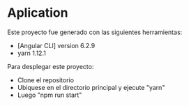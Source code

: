 # Aplication

Este proyecto fue generado con las siguientes herramientas:
- [Angular CLI] version 6.2.9
- yarn 1.12.1

Para desplegar este proyecto:
- Clone el repositorio
- Ubiquese en el directorio principal y ejecute "yarn"
- Luego "npm run start"
